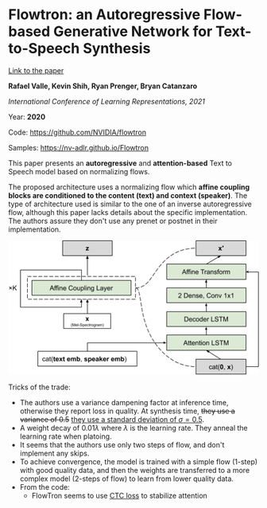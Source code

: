 # Flowtron: an Autoregressive Flow-based Generative Network for Text-to-Speech Synthesis

[Link to the paper](https://arxiv.org/abs/2005.05957)

**Rafael Valle, Kevin Shih, Ryan Prenger, Bryan Catanzaro**

*International Conference of Learning Representations, 2021*

Year: **2020**

Code: https://github.com/NVIDIA/flowtron

Samples: https://nv-adlr.github.io/Flowtron

This paper presents an **autoregressive** and **attention-based** Text to Speech model based on normalizing flows. 

The proposed architecture uses a normalizing flow which **affine coupling blocks are conditioned to the content (text) and context (speaker)**. The type of architecture used is similar to the one of an inverse autoregressive flow, although this paper lacks details about the specific implementation. The authors assure they don't use any prenet or postnet in their implementation. 

![](valle2020/flowtron_architecture.png)

Tricks of the trade:
- The authors use a variance dampening factor at inference time, otherwise they report loss in quality. At synthesis time, ~~they use a variance of 0.5~~ [they use a standard deviation of $\sigma=0.5$](https://github.com/NVIDIA/flowtron/blob/master/inference.py#L107).
- A weight decay of $0.01\lambda$ where $\lambda$ is the learning rate. They anneal the learning rate when platoing.
- It seems that the authors use only two steps of flow, and don't implement any skips.
- To achieve convergence, the model is trained with a simple flow (1-step) with good quality data, and then the weights are transferred to a more complex model (2-steps of flow) to learn from lower quality data.
- From the code:
  - FlowTron seems to use [CTC loss](https://github.com/NVIDIA/flowtron/blob/master/flowtron.py#L77-L104) to stabilize attention